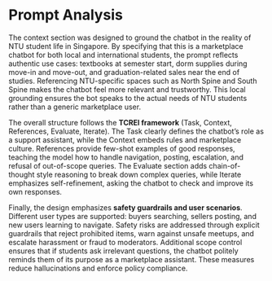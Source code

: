 # Prompt Analysis

The context section was designed to ground the chatbot in the reality of NTU student life in Singapore. By specifying that this is a marketplace chatbot for both local and international students, the prompt reflects authentic use cases: textbooks at semester start, dorm supplies during move-in and move-out, and graduation-related sales near the end of studies. Referencing NTU-specific spaces such as North Spine and South Spine makes the chatbot feel more relevant and trustworthy. This local grounding ensures the bot speaks to the actual needs of NTU students rather than a generic marketplace user.

The overall structure follows the **TCREI framework** (Task, Context, References, Evaluate, Iterate). The Task clearly defines the chatbot’s role as a support assistant, while the Context embeds rules and marketplace culture. References provide few-shot examples of good responses, teaching the model how to handle navigation, posting, escalation, and refusal of out-of-scope queries. The Evaluate section adds chain-of-thought style reasoning to break down complex queries, while Iterate emphasizes self-refinement, asking the chatbot to check and improve its own responses.

Finally, the design emphasizes **safety guardrails and user scenarios**. Different user types are supported: buyers searching, sellers posting, and new users learning to navigate. Safety risks are addressed through explicit guardrails that reject prohibited items, warn against unsafe meetups, and escalate harassment or fraud to moderators. Additional scope control ensures that if students ask irrelevant questions, the chatbot politely reminds them of its purpose as a marketplace assistant. These measures reduce hallucinations and enforce policy compliance.

